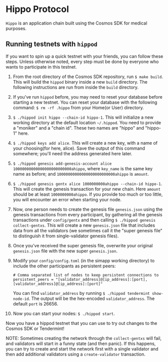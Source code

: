 # Hippo Protocol

`Hippo` is an application chain built using the Cosmos SDK for medical purposes.

## Running testnets with `hippod`

If you want to spin up a quick testnet with your friends, you can follow these steps.
Unless otherwise noted, every step must be done by everyone who wants to participate
in this testnet.

1. From the root directory of the Cosmos SDK repository, run `$ make build`. This will build the
   `hippod` binary inside a new `build` directory. The following instructions are run from inside
   the `build` directory.
2. If you've run `hippod` before, you may need to reset your database before starting a new
   testnet. You can reset your database with the following command: `$ rm -rf .hippo` from your
   Home(or User) directory.
3. `$ ./hippod init hippo --chain-id hippo-1`. This will initialize a new working directory
   at the default location `~/.hippod`. You need to provide a "moniker" and a "chain id". These
   two names are "hippo" and "hippo-1" here.
4. `$ ./hippod keys add alice`. This will create a new key, with a name of your choosing(for here, alice).
   Save the output of this command somewhere; you'll need the address generated here later.
5. `$ ./hippod genesis add-genesis-account alice 10000000000000000000000000ahippo`, where `key_name` is the same key name as
   before; and `10000000000000000000000000ahippo` is `amount`.
6. `$ ./hippod genesis gentx alice 1000000000ahippo --chain-id hippo-1`. This will create the genesis
   transaction for your new chain. Here `amount` should be at least `1000000000ahippo`. If you
   provide too much or too little, you will encounter an error when starting your node.
7. Now, one person needs to create the genesis file `genesis.json` using the genesis transactions
   from every participant, by gathering all the genesis transactions under `config/gentx` and then
   calling `$ ./hippod genesis collect-gentxs`. This will create a new `genesis.json` file that includes data
   from all the validators (we sometimes call it the "super genesis file" to distinguish it from
   single-validator genesis files).
8. Once you've received the super genesis file, overwrite your original `genesis.json` file with
   the new super `genesis.json`.
9. Modify your `config/config.toml` (in the simapp working directory) to include the other participants as
   persistent peers:

   ```text
   # Comma separated list of nodes to keep persistent connections to
   persistent_peers = "[validator_address]@[ip_address]:[port],[validator_address]@[ip_address]:[port]"
   ```

   You can find `validator_address` by running `$ ./hippod tendermint show-node-id`. The output will
   be the hex-encoded `validator_address`. The default `port` is 26656.

10. Now you can start your nodes: `$ ./hippod start`.

Now you have a hippod testnet that you can use to try out changes to the Cosmos SDK or Tendermint!

NOTE: Sometimes creating the network through the `collect-gentxs` will fail, and validators will start
in a funny state (and then panic). If this happens, you can try to create and start the network first
with a single validator and then add additional validators using a `create-validator` transaction.
